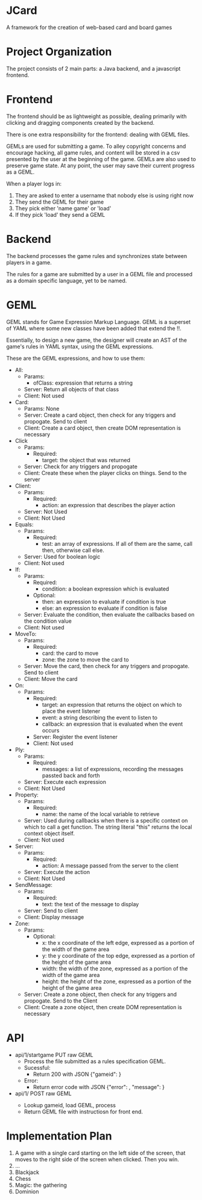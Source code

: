 JCard
=====

A framework for the creation of web-based card and board games


Project Organization
====================

The project consists of 2 main parts: a Java backend, and a javascript frontend.


Frontend
========

The frontend should be as lightweight as possible, dealing primarily with clicking and dragging components created by the backend.

There is one extra responsibility for the frontend: dealing with GEML files.

GEMLs are used for submitting a game.  To alley copyright concerns and encourage hacking, all game rules, and content will be stored in a csv presented by the user at the beginning of the game.
GEMLs are also used to preserve game state.  At any point, the user may save their current progress as a GEML.

When a player logs in:
1.  They are asked to enter a username that nobody else is using right now
2.  They send the GEML for their game
3.  They pick either 'name game' or 'load'
4.  If they pick 'load' they send a GEML 


Backend
=======

The backend processes the game rules and synchronizes state between players in a game.

The rules for a game are submitted by a user in a GEML file and processed as a domain specific language, yet to be named.


GEML
====

GEML stands for Game Expression Markup Language.  GEML is a superset of YAML where some new classes have been added that extend the !!.

Essentially, to design a new game, the designer will create an AST of the game's rules in YAML syntax, using the GEML expressions.

These are the GEML expressions, and how to use them:

*  All:
   *  Params:
      *  ofClass: expression that returns a string
   *  Server: Return all objects of that class
   *  Client: Not used
*  Card:
   *  Params: None
   *  Server: Create a card object, then check for any triggers and propogate.  Send to client
   *  Client: Create a card object, then create DOM representation is necessary
*  Click
   *  Params:
      *  Required:
         *  target: the object that was returned
   *  Server: Check for any triggers and propogate
   *  Client: Create these when the player clicks on things.  Send to the server
*  Client:
   *  Params:
      *  Required:
         *  action: an expression that describes the player action
   *  Server: Not Used
   *  Client: Not Used
*  Equals:
   *  Params:
      *  Required:
         *  test: an array of expressions.  If all of them are the same, call then, otherwise call else.
   *  Server: Used for boolean logic
   *  Client: Not used
*  If:
   *  Params:
      *  Required:
         *  condition: a boolean expression which is evaluated
      *  Optional:
         *  then: an expression to evaluate if condition is true
         *  else: an expression to evaluate if condition is false
   *  Server: Evaluate the condition, then evaluate the callbacks based on the condition value
   *  Client: Not used
*  MoveTo:
   *  Params:
      *  Required:
         *  card: the card to move
         *  zone: the zone to move the card to
   *  Server: Move the card, then check for any triggers and propogate.  Send to client
   *  Client: Move the card
*  On:
   *  Params:
      *  Required:
         *  target: an expression that returns the object on which to place the event listener
         *  event: a string describing the event to listen to
         *  callback: an expression that is evaluated when the event occurs
      *  Server: Register the event listener
      *  Client: Not used
*  Ply:
   *  Params:
      *  Required:
         *  messages: a list of expressions, recording the messages passted back and forth
   *  Server: Execute each expression
   *  Client: Not Used
*  Property:
   *  Params:
      *  Required:
         *  name: the name of the local variable to retrieve
   *  Server: Used during callbacks when there is a specific context on which to call a get function.  The string literal "this" returns the local context object itself.
   *  Client: Not used
*  Server:
   *  Params:
      *  Required:
         *  action: A message passed from the server to the client
   *  Server: Execute the action
   *  Client: Not Used
*  SendMessage:
   *  Params:
      *  Required:
         *  text: the text of the message to display
   *  Server: Send to client
   *  Client: Display message
*  Zone:
   *  Params:
      *  Optional:
         *  x: the x coordinate of the left edge, expressed as a portion of the width of the game area
         *  y: the y coordinate of the top edge, expressed as a portion of the height of the game area
         *  width: the width of the zone, expressed as a portion of the width of the game area
         *  height: the height of the zone, expressed as a portion of the height of the game area
   *  Server: Create a zone object, then check for any triggers and propogate.  Send to the Client
   *  Client: Create a zone object, then create DOM representation is necessary


API
===

*   api/1/startgame PUT raw GEML
    *   Process the file submitted as a rules specification GEML.
    *   Sucessful:
        *   Return 200 with JSON {"gameid": <gameid>}
    *   Error:
        *   Return error code with JSON {"error": <internal code>, "message": <client message>}
*   api/1/<gameid> POST raw GEML
    *   Lookup gameid, load GEML, process
    *   Return GEML file with instructiosn for front end.

Implementation Plan
===================

1.  A game with a single card starting on the left side of the screen, that moves to the right side of the screen when clicked.  Then you win.
2.  ...
3.  Blackjack
4.  Chess
5.  Magic: the gathering
6.  Dominion
